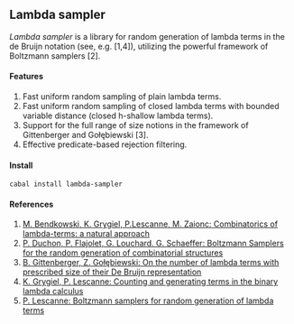 Lambda sampler
---------------

*Lambda sampler* is a library for random generation of lambda terms in the de
Bruijn notation (see, e.g. [1,4]), utilizing the powerful framework of Boltzmann samplers [2].

#### Features
1. Fast uniform random sampling of plain lambda terms.
2. Fast uniform random sampling of closed lambda terms with bounded variable
   distance (closed h-shallow lambda terms).
3. Support for the full range of size notions in the framework of Gittenberger
   and Gołębiewski [3].
4. Effective predicate-based rejection filtering.

#### Install
```
cabal install lambda-sampler
```

#### References
1. [M. Bendkowski, K. Grygiel, P.Lescanne, M. Zaionc: Combinatorics of lambda-terms: a natural approach](https://arxiv.org/abs/1609.07593)
2. [P. Duchon, P. Flajolet, G. Louchard. G. Schaeffer: Boltzmann Samplers for the random generation of combinatorial structures](http://algo.inria.fr/flajolet/Publications/DuFlLoSc04.pdf)
3. [B. Gittenberger, Z. Gołębiewski: On the number of lambda terms with
   prescribed size of their De Bruijn
representation](https://arxiv.org/abs/1509.06139)
4. [K. Grygiel, P. Lescanne: Counting and generating terms in the binary lambda calculus](https://arxiv.org/abs/1511.05334)
5. [P. Lescanne: Boltzmann samplers for random generation of lambda terms](https://arxiv.org/abs/1404.3875)
